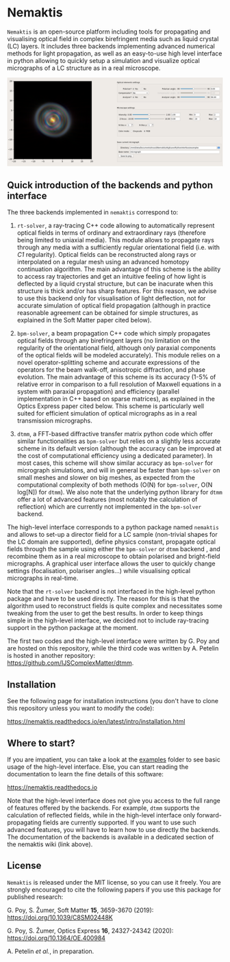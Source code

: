 # Nemaktis

``Nemaktis`` is an open-source platform including tools for propagating and visualising optical field in
complex birefringent media such as liquid crystal (LC) layers. It includes three backends
implementing advanced numerical methods for light propagation, as well as an easy-to-use high
level interface in python allowing to quickly setup a simulation and visualize optical
micrographs of a LC structure as in a real microscope. 

![Graphical user interface of nemaktis](doc/gui.png)


## Quick introduction of the backends and python interface

The three backends implemented in ``nemaktis`` correspond to:

1. ``rt-solver``, a ray-tracing C++ code allowing to automatically represent optical fields in terms
   of ordinary and extraordinary rays (therefore being limited to uniaxial media). This module
   allows to propagate rays through any media with a sufficiently regular orientational field (i.e.
   with *C1* regularity). Optical fields can be reconstructed along rays or interpolated on a
   regular mesh using an advanced homotopy continuation algorithm. The main advantage of this
   scheme is the ability to access ray trajectories and get an intuitive feeling of how
   light is deflected by a liquid crystal structure, but can be inacurate when this
   structure is thick and/or has sharp features. For this reason, we advise to use this
   backend only for visualisation of light deflection, not for accurate simulation of
   optical field propagation (although in practice reasonable agreement can be obtained for simple
   structures, as explained in the Soft Matter paper cited below).

2. ``bpm-solver``, a beam propagation C++ code which simply propagates optical fields through any
   birefringent layers (no limitation on the regularity of the orientational field, although
   only paraxial components of the optical fields will be modeled accurately). This module
   relies on a novel operator-splitting scheme and accurate expressions of the operators for
   the beam walk-off, anisotropic diffraction, and phase evolution.  The main advantage of
   this scheme is its accuracy (1-5\% of relative error in comparison to a full resolution
   of Maxwell equations in a system with paraxial propagation) and efficiency (parallel
   implementation in C++ based on sparse matrices), as explained in the Optics Express paper
   cited below. This scheme is particularly well suited for efficient simulation of optical
   micrographs as in a real transmission micrographs.

3. ``dtmm``, a FFT-based diffractive transfer matrix python code which offer similar functionalities
   as ``bpm-solver`` but relies on a slightly less accurate scheme in its default version
   (although the accuracy can be improved at the cost of computational efficiency
   using a dedicated parameter). In most cases, this scheme will show similar accuracy as
   ``bpm-solver`` for micrograph simulations, and will in general be faster than
   ``bpm-solver`` on small meshes and slower on big meshes, as expected from the
   computational complexity of both methods (O(N) for ``bpm-solver``, O(N log[N]) for
   ``dtmm``). We also note that the underlying python library for ``dtmm`` offer a lot of
   advanced features (most notably the calculation of reflection) which are currently not
   implemented in the  ``bpm-solver`` backend. 

The high-level interface corresponds to a python package named ``nemaktis`` and allows to set-up
a director field for a LC sample (non-trivial shapes for the LC domain are supported), define
physics constant, propagate optical fields through the sample using either the ``bpm-solver``
or ``dtmm`` backend , and recombine them as in a real microscope to obtain polarised and
bright-field micrographs. A graphical user interface allows the user to quickly change settings
(focalisation, polariser angles...) while visualising optical micrographs in real-time.

Note that the ``rt-solver`` backend is not interfaced in the high-level python package and have to
be used directly. The reason for this is that the algorithm used to reconstruct fields is quite
complex and necessitates some tweaking from the user to get the best results. In order to keep
things simple in the high-level interface, we decided not to include ray-tracing support in
the python package at the moment.

The first two codes and the high-level interface were written by G. Poy and are hosted on this
repository, while the third code was written by A. Petelin is hosted in another
repository: <https://github.com/IJSComplexMatter/dtmm>.


## Installation

See the following page for installation instructions (you don't have to clone this repository
unless you want to modify the code):

<https://nemaktis.readthedocs.io/en/latest/intro/installation.html>


## Where to start?

If you are impatient, you can take a look at the [examples](HighLevelPythonInterface/examples)
folder to see basic usage of the high-level interface. Else, you can start reading the
documentation to learn the fine details of this software:

<https://nemaktis.readthedocs.io>

Note that the high-level interface does not give you access to the full range of features
offered by the backends. For example,  ``dtmm`` supports the calculation of reflected
fields, while in the high-level interface only forward-propagating fields are currently
supported. If you want to use such advanced features, you will have to learn how to use
directly the backends. The documentation of the backends is available in a dedicated section
of the nemaktis wiki (link above).


## License

``Nemaktis`` is released under the MIT license, so you can use it freely. You are strongly
encouraged to cite the following papers if you use this package for published research:

G. Poy, S. Žumer, Soft Matter **15**, 3659-3670 (2019): <https://doi.org/10.1039/C8SM02448K>

G. Poy, S. Žumer, Optics Express **16**, 24327-24342 (2020): <https://doi.org/10.1364/OE.400984>

A. Petelin *et al.*, in preparation.
